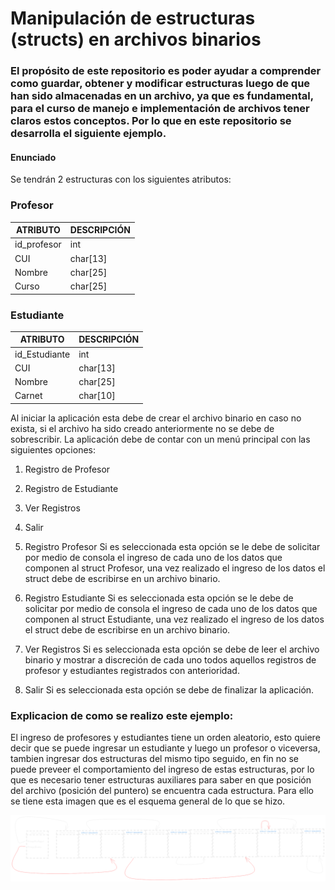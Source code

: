# Manipulación de estructuras (structs) en archivos binarios

### **El** **propósito de este repositorio es poder ayudar a comprender como guardar, obtener y modificar estructuras luego de que han sido almacenadas en un archivo**, **ya que es fundamental, para el curso de** **manejo e implementación de archivos tener claros estos conceptos**. Por lo que en este repositorio **se desarrolla el** siguiente ejemplo.



#### **Enunciado**

Se tendrán 2 estructuras con los siguientes atributos:

### Profesor

| ATRIBUTO    | DESCRIPCIÓN |
| ----------- | ----------- |
| id_profesor | int         |
| CUI         | char[13]    |
| Nombre      | char[25]    |
| Curso       | char[25]    |

### Estudiante

| ATRIBUTO      | DESCRIPCIÓN |
| ------------- | ----------- |
| id_Estudiante | int         |
| CUI           | char[13]    |
| Nombre        | char[25]    |
| Carnet        | char[10]    |

Al iniciar la aplicación esta debe de crear el archivo binario en caso no exista, si el archivo
ha sido creado anteriormente no se debe de sobrescribir. La aplicación debe de contar con
un menú principal con las siguientes opciones:
1. Registro de Profesor
2. Registro de Estudiante
3. Ver Registros
4. Salir

5. Registro Profesor
  Si es seleccionada esta opción se le debe de solicitar por medio de consola el ingreso
  de cada uno de los datos que componen al struct Profesor, una vez realizado el ingreso
  de los datos el struct debe de escribirse en un archivo binario.
6. Registro Estudiante
  Si es seleccionada esta opción se le debe de solicitar por medio de consola el ingreso
  de cada uno de los datos que componen al struct Estudiante, una vez realizado el
  ingreso de los datos el struct debe de escribirse en un archivo binario.
7. Ver Registros
  Si es seleccionada esta opción se debe de leer el archivo binario y mostrar a discreción
  de cada uno todos aquellos registros de profesor y estudiantes registrados con
  anterioridad.
8. Salir
  Si es seleccionada esta opción se debe de finalizar la aplicación.



### Explicacion de como se realizo este ejemplo:

El ingreso de profesores y estudiantes tiene un orden aleatorio, esto quiere decir que se puede ingresar un estudiante y luego un profesor o viceversa, tambien ingresar dos estructuras del mismo tipo seguido, en fin no se puede preveer el comportamiento del ingreso de estas estructuras, por lo que es necesario tener estructuras auxiliares para saber en que posición del archivo (posición del puntero) se encuentra cada estructura. Para ello se tiene esta imagen que es el esquema general de lo que se hizo.

![figura 1 - elaboracion propia](https://github.com/edinfusion/MIA_Tutorial/blob/master/images/esquemageneral.png)